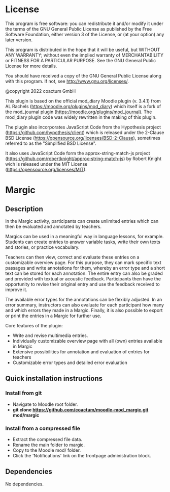 # License #

This program is free software: you can redistribute it and/or modify it under
the terms of the GNU General Public License as published by the Free Software
Foundation, either version 3 of the License, or (at your option) any later
version.

This program is distributed in the hope that it will be useful, but WITHOUT ANY
WARRANTY; without even the implied warranty of MERCHANTABILITY or FITNESS FOR A
PARTICULAR PURPOSE.  See the GNU General Public License for more details.

You should have received a copy of the GNU General Public License along with
this program.  If not, see <http://www.gnu.org/licenses/>.

@copyright 2022 coactum GmbH

This plugin is based on the official mod_diary Moodle plugin (v. 3.4.1) from AL Rachels (<https://moodle.org/plugins/mod_diary>) which itself is a fork of the mod_journal plugin (<https://moodle.org/plugins/mod_journal>). The mod_diary plugin code was widely rewritten in the making of this plugin.

The plugin also incorporates JavaScript Code from the Hypothesis project (<https://github.com/hypothesis/client>) which is released under the 2-Clause BSD License (<https://opensource.org/licenses/BSD-2-Clause>), sometimes referred to as the "Simplified BSD License".

It also uses JavaScript Code form the approx-string-match-js project (<https://github.com/robertknight/approx-string-match-js>) by Robert Knight wich is released under the MIT License (<https://opensource.org/licenses/MIT>).

# Margic #

## Description ##

In the Margic activity, participants can create unlimited entries which can then be evaluated and annotated by teachers.

Margics can be used in a meaningful way in language lessons, for example. Students can create entries to answer variable tasks, write their own texts and stories, or practice vocabulary.

Teachers can then view, correct and evaluate these entries on a customizable overview page. For this purpose, they can mark specific text passages and write annotations for them, whereby an error type and a short text can be stored for each annotation. The entire entry can also be graded and provided with textual or acoustic feedback. Participants then have the opportunity to revise their original entry and use the feedback received to improve it.

The available error types for the annotations can be flexibly adjusted. In an error summary, instructors can also evaluate for each participant how many and which errors they made in a Margic. Finally, it is also possible to export or print the entries in a Margic for further use.

Core features of the plugin:

- Write and revise multimedia entries.
- Individually customizable overview page with all (own) entries available in Margic
- Extensive possibilities for annotation and evaluation of entries for teachers
- Customizable error types and detailed error evaluation

## Quick installation instructions ##

### Install from git ###
- Navigate to Moodle root folder.
- **git clone https://github.com/coactum/moodle-mod_margic.git mod/margic**

### Install from a compressed file ###
- Extract the compressed file data.
- Rename the main folder to margic.
- Copy to the Moodle mod/ folder.
- Click the 'Notifications' link on the frontpage administration block.

## Dependencies ##
No dependencies.
